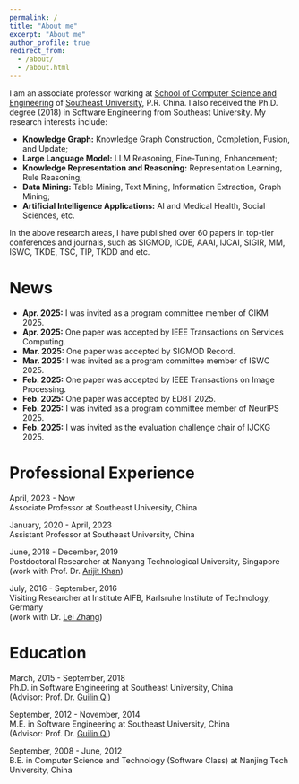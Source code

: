 ```yaml
---
permalink: /
title: "About me"
excerpt: "About me"
author_profile: true
redirect_from: 
  - /about/
  - /about.html
---
```


I am an associate professor working at [School of Computer Science and Engineering](http://cs.seu.edu.cn) of [Southeast University](https://www.seu.edu.cn), P.R. China. I also received the Ph.D. degree (2018) in Software Engineering from Southeast University. My research interests include:
* **Knowledge Graph:** Knowledge Graph Construction, Completion, Fusion, and Update;
* **Large Language Model:** LLM Reasoning, Fine-Tuning, Enhancement; 
* **Knowledge Representation and Reasoning:** Representation Learning, Rule Reasoning; 
* **Data Mining:** Table Mining, Text Mining, Information Extraction, Graph Mining; 
* **Artificial Intelligence Applications:** AI and Medical Health, Social Sciences, etc.

In the above research areas, I have published over 60 papers in top-tier conferences and journals, such as SIGMOD, ICDE, AAAI, IJCAI, SIGIR, MM, ISWC, TKDE, TSC, TIP, TKDD and etc. 

News
======
* **Apr. 2025:** I was invited as a program committee member of CIKM 2025.
* **Apr. 2025:** One paper was accepted by IEEE Transactions on Services Computing.
* **Mar. 2025:** One paper was accepted by SIGMOD Record.
* **Mar. 2025:** I was invited as a program committee member of ISWC 2025.
* **Feb. 2025:** One paper was accepted by IEEE Transactions on Image Processing.
* **Feb. 2025:** One paper was accepted by EDBT 2025.
* **Feb. 2025:** I was invited as a program committee member of NeurIPS 2025.
* **Feb. 2025:** I was invited as the evaluation challenge chair of IJCKG 2025.

Professional Experience
======
April, 2023 - Now <br>
Associate Professor at Southeast University, China <br>

January, 2020 - April, 2023 <br>
Assistant Professor at Southeast University, China <br>

June, 2018 - December, 2019 <br>
Postdoctoral Researcher at Nanyang Technological University, Singapore <br>
(work with Prof. Dr. [Arijit Khan](https://homes.cs.aau.dk/~Arijit/))

July, 2016 - September, 2016    
Visiting Researcher at Institute AIFB, Karlsruhe Institute of Technology, Germany <br>
(work with Dr. [Lei Zhang](https://scholar.google.de/citations?user=jr-o314AAAAJ&hl=en))

Education
======
March, 2015 - September, 2018 <br>
Ph.D. in Software Engineering at Southeast University, China <br>
(Advisor: Prof. Dr. [Guilin Qi](https://cs.seu.edu.cn/gqi/main.htm))

September, 2012 - November, 2014 <br>
M.E. in Software Engineering at Southeast University, China <br>
(Advisor: Prof. Dr. [Guilin Qi](https://cs.seu.edu.cn/gqi/main.htm))

September, 2008 - June, 2012 <br>
B.E. in Computer Science and Technology (Software Class) at Nanjing Tech University, China

